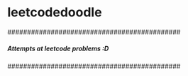 # leetcodedoodle
############################################
##### Attempts at leetcode problems :D #####
############################################
